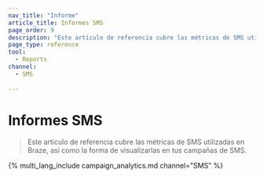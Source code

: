 ```yaml
---
nav_title: "Informe"
article_title: Informes SMS
page_order: 9
description: "Este artículo de referencia cubre las métricas de SMS utilizadas en Braze, así como la forma de visualizarlas en tus campañas de SMS."
page_type: reference
tool:
  - Reports
channel:
  - SMS
  
---
```


# Informes SMS

> Este artículo de referencia cubre las métricas de SMS utilizadas en Braze, así como la forma de visualizarlas en tus campañas de SMS.

{% multi_lang_include campaign_analytics.md channel="SMS" %}


